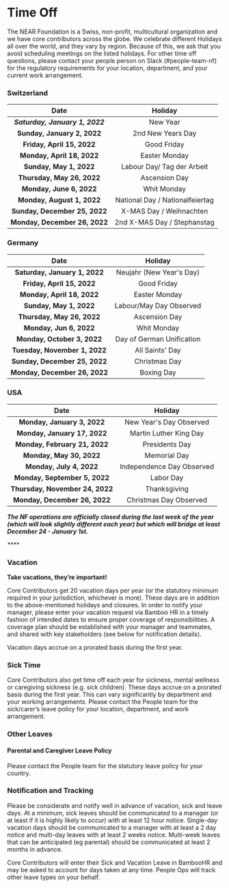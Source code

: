 # Time Off

The NEAR Foundation is a Swiss, non-profit, multicultural organization and we have core contributors across the globe. We celebrate different Holidays all over the world, and they vary by region. Because of this, we ask that you avoid scheduling meetings on the listed holidays. For other time off questions, please contact your people person on Slack (#people-team-nf) for the regulatory requirements for your location, department, and your current work arrangement.

### Switzerland

|               Date              |             Holiday             |
| :-----------------------------: | :-----------------------------: |
| _**Saturday, January 1, 2022**_ |             New Year            |
|   **Sunday, January 2, 2022**   |        2nd New Years Day        |
|    **Friday, April 15, 2022**   |           Good Friday           |
|    **Monday, April 18, 2022**   |          Easter Monday          |
|     **Sunday, May 1, 2022**     |    Labour Day/ Tag der Arbeit   |
|    **Thursday, May 26, 2022**   |          Ascension Day          |
|     **Monday, June 6, 2022**    |           Whit Monday           |
|    **Monday, August 1, 2022**   | National Day / Nationalfeiertag |
|  **Sunday, December 25, 2022**  |     X-MAS Day / Weihnachten     |
|  **Monday, December 26, 2022**  |   2nd X-MAS Day / Stephanstag   |

### Germany

|              Date             |          Holiday          |
| :---------------------------: | :-----------------------: |
| **Saturday, January 1, 2022** |  Neujahr (New Year's Day) |
|   **Friday, April 15, 2022**  |        Good Friday        |
|   **Monday, April 18, 2022**  |       Easter Monday       |
|    **Sunday, May 1, 2022**    |  Labour/May Day Observed  |
|   **Thursday, May 26, 2022**  |       Ascension Day       |
|    **Monday, Jun 6, 2022**    |        Whit Monday        |
|  **Monday, October 3, 2022**  | Day of German Unification |
| **Tuesday, November 1, 2022** |      All Saints' Day      |
| **Sunday, December 25, 2022** |       Christmas Day       |
| **Monday, December 26, 2022** |         Boxing Day        |

### USA

|               Date              |          Holiday          |
| :-----------------------------: | :-----------------------: |
|   **Monday, January 3, 2022**   |  New Year's Day Observed  |
|   **Monday, January 17, 2022**  |   Martin Luther King Day  |
|  **Monday, February 21, 2022**  |       Presidents Day      |
|     **Monday, May 30, 2022**    |        Memorial Day       |
|     **Monday, July 4, 2022**    | Independence Day Observed |
|  **Monday, September 5, 2022**  |         Labor Day         |
| **Thursday, November 24, 2022** |        Thanksgiving       |
|  **Monday, December 26, 2022**  |   Christmas Day Observed  |

_**The NF operations are officially closed during the last week of the year (which will look slightly different each year) but which will bridge at least December 24 - January 1st.**_

_****_

### **Vacation**

**Take vacations, they’re important!**&#x20;

Core Contributors get 20 vacation days per year (or the statutory minimum required in your jurisdiction, whichever is more). These days are in addition to the above-mentioned holidays and closures. In order to notify your manager, please enter your vacation request via Bamboo HR in a timely fashion of intended dates to ensure proper coverage of responsibilities. A coverage plan should be established with your manager and teammates, and shared with key stakeholders (see below for notification details).

Vacation days accrue on a prorated basis during the first year.

### Sick Time

Core Contributors also get time off each year for sickness, mental wellness or caregiving sickness (e.g. sick children). These days accrue on a prorated basis during the first year. This can vary significantly by department and your working arrangements. Please contact the People team for the sick/carer’s leave policy for your location, department, and work arrangement.

### **Other Leaves**

#### Parental and Caregiver Leave Policy

Please contact the People team for the statutory leave policy for your country.

### **Notification and Tracking**

Please be considerate and notify well in advance of vacation, sick and leave days. At a minimum, sick leaves should be communicated to a manager (or at least if it is highly likely to occur) with at least 12 hour notice. Single-day vacation days should be communicated to a manager with at least a 2 day notice and multi-day leaves with at least 2 weeks notice. Multi-week leaves that can be anticipated (eg parental) should be communicated at least 2 months in advance.

Core Contributors will enter their Sick and Vacation Leave in BambooHR and may be asked to account for days taken at any time. People Ops will track other leave types on your behalf.
